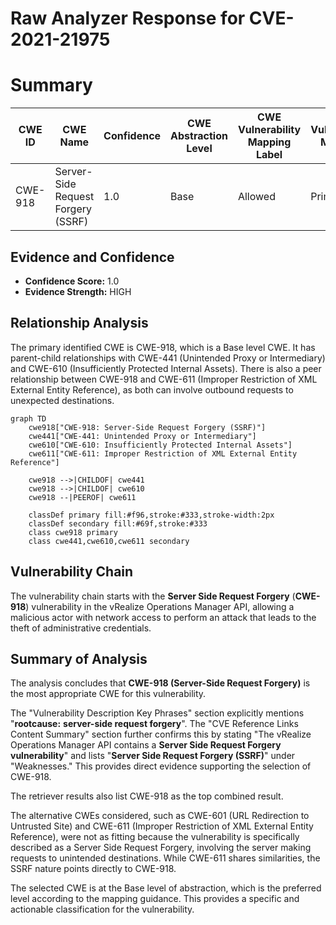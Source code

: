 # Raw Analyzer Response for CVE-2021-21975

# Summary
| CWE ID | CWE Name | Confidence | CWE Abstraction Level | CWE Vulnerability Mapping Label | CWE-Vulnerability Mapping Notes |
|---|---|---|---|---|---|
| CWE-918 | Server-Side Request Forgery (SSRF) | 1.0 | Base | Allowed | Primary CWE |

## Evidence and Confidence

*   **Confidence Score:** 1.0
*   **Evidence Strength:** HIGH

## Relationship Analysis
The primary identified CWE is CWE-918, which is a Base level CWE. It has parent-child relationships with CWE-441 (Unintended Proxy or Intermediary) and CWE-610 (Insufficiently Protected Internal Assets). There is also a peer relationship between CWE-918 and CWE-611 (Improper Restriction of XML External Entity Reference), as both can involve outbound requests to unexpected destinations.

```mermaid
graph TD
    cwe918["CWE-918: Server-Side Request Forgery (SSRF)"]
    cwe441["CWE-441: Unintended Proxy or Intermediary"]
    cwe610["CWE-610: Insufficiently Protected Internal Assets"]
    cwe611["CWE-611: Improper Restriction of XML External Entity Reference"]
    
    cwe918 -->|CHILDOF| cwe441
    cwe918 -->|CHILDOF| cwe610
    cwe918 --|PEEROF| cwe611
    
    classDef primary fill:#f96,stroke:#333,stroke-width:2px
    classDef secondary fill:#69f,stroke:#333
    class cwe918 primary
    class cwe441,cwe610,cwe611 secondary
```

## Vulnerability Chain
The vulnerability chain starts with the **Server Side Request Forgery** (**CWE-918**) vulnerability in the vRealize Operations Manager API, allowing a malicious actor with network access to perform an attack that leads to the theft of administrative credentials.

## Summary of Analysis
The analysis concludes that **CWE-918 (Server-Side Request Forgery)** is the most appropriate CWE for this vulnerability.

The "Vulnerability Description Key Phrases" section explicitly mentions "**rootcause:** **server-side request forgery**". The "CVE Reference Links Content Summary" section further confirms this by stating "The vRealize Operations Manager API contains a **Server Side Request Forgery vulnerability**" and lists "**Server Side Request Forgery (SSRF)**" under "Weaknesses." This provides direct evidence supporting the selection of CWE-918.

The retriever results also list CWE-918 as the top combined result.

The alternative CWEs considered, such as CWE-601 (URL Redirection to Untrusted Site) and CWE-611 (Improper Restriction of XML External Entity Reference), were not as fitting because the vulnerability is specifically described as a Server Side Request Forgery, involving the server making requests to unintended destinations. While CWE-611 shares similarities, the SSRF nature points directly to CWE-918.

The selected CWE is at the Base level of abstraction, which is the preferred level according to the mapping guidance. This provides a specific and actionable classification for the vulnerability.